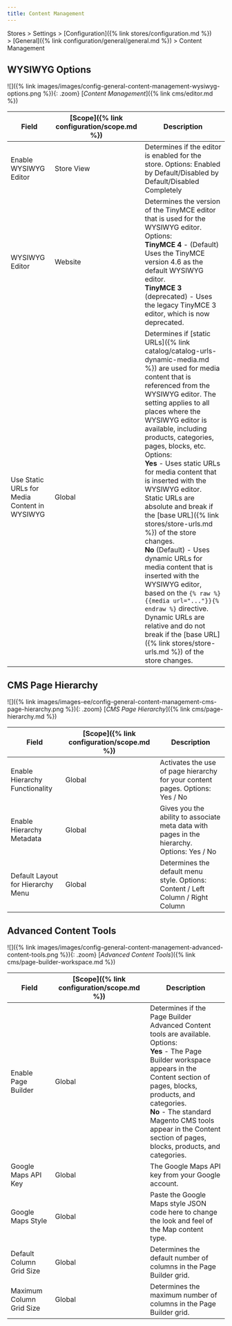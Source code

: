 ```yaml
---
title: Content Management
---
```


Stores > Settings > [Configuration]({% link stores/configuration.md %}) > [General]({% link configuration/general/general.md %}) > Content Management

## WYSIWYG Options

![]({% link images/images/config-general-content-management-wysiwyg-options.png %}){: .zoom}
[_Content Management_]({% link cms/editor.md %})

|Field|[Scope]({% link configuration/scope.md %})|Description|
|--- |--- |--- |
|Enable WYSIWYG Editor|Store View|Determines if the editor is enabled for the store. Options: Enabled by Default/Disabled by Default/Disabled Completely|
|WYSIWYG Editor|Website|Determines the version of the TinyMCE editor that is used for the WYSIWYG editor. Options: <br/>**TinyMCE 4** - (Default) Uses the TinyMCE version 4.6 as the default WYSIWYG editor. <br/>**TinyMCE 3** (deprecated) - Uses the legacy TinyMCE 3 editor, which is now deprecated.|
|Use Static URLs for Media Content in WYSIWYG|Global|Determines if [static URLs]({% link catalog/catalog-urls-dynamic-media.md %}) are used for media content that is referenced from the WYSIWYG editor. The setting applies to all places where the WYSIWYG editor is available, including products, categories, pages, blocks, etc. Options: <br/>**Yes** - Uses static URLs for media content that is inserted with the WYSIWYG editor. Static URLs are absolute and break if the [base URL]({% link stores/store-urls.md %}) of the store changes. <br/>**No** (Default) - Uses dynamic URLs for media content that is inserted with the WYSIWYG editor, based on the  `{% raw %}{{media url="..."}}{% endraw %}` directive. Dynamic URLs are relative and do not break if the [base URL]({% link stores/store-urls.md %}) of the store changes.|

<!--{% if "Default.EE-B2B Only" contains site.edition %}-->
## CMS Page Hierarchy

![]({% link images/images-ee/config-general-content-management-cms-page-hierarchy.png %}){: .zoom}
[_CMS Page Hierarchy_]({% link cms/page-hierarchy.md %})

|Field|[Scope]({% link configuration/scope.md %})|Description|
|--- |--- |--- |
|Enable Hierarchy Functionality|Global|Activates the use of page hierarchy for your content pages. Options: Yes / No|
|Enable Hierarchy Metadata|Global|Gives you the ability to associate meta data with pages in the hierarchy. Options: Yes / No|
|Default Layout for Hierarchy Menu|Global|Determines the default menu style. Options: Content / Left Column / Right Column|

## Advanced Content Tools

![]({% link images/images/config-general-content-management-advanced-content-tools.png %}){: .zoom}
[_Advanced Content Tools_]({% link cms/page-builder-workspace.md %})

|Field|[Scope]({% link configuration/scope.md %})|Description|
|--- |--- |--- |
|Enable Page Builder|Global|Determines if the Page Builder Advanced Content tools are available. Options: <br/>**Yes** - The Page Builder workspace appears in the Content section of pages, blocks, products, and categories. <br/>**No** - The standard Magento CMS tools appear in the Content section of pages, blocks, products, and categories.|
|Google Maps API Key|Global|The Google Maps API key from your Google account.|
|Google Maps Style|Global|Paste the Google Maps style JSON code here to change the look and feel of the Map content type.|
|Default Column Grid Size|Global|Determines the default number of columns in the Page Builder grid.|
|Maximum Column Grid Size|Global|Determines the maximum number of columns in the Page Builder grid.|

<!--{% endif %}-->
